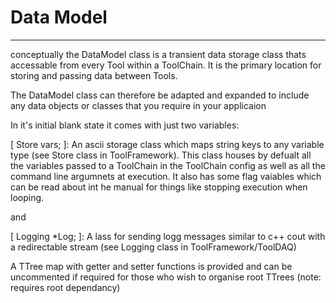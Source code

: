 # Data Model
*************************

conceptually the DataModel class is a transient data storage class thats accessable from every Tool within a ToolChain. It is the primary location for storing and passing data between Tools.

The DataModel class can therefore be adapted and expanded to include any data objects or classes that you require in your applicaion

In it's initial blank state it comes with just two variables:

 [ Store vars; ]: An ascii storage class which maps string keys to any variable type (see Store class in ToolFramework). This class houses by defualt all the variables passed to a ToolChain in the ToolChain config as well as all the command line argumnets at execution. It also has some flag vaiables which can be read about int he manual for things like stopping execution when looping.
 
 and
 
 [ Logging *Log; ]: A lass for sending logg messages similar to c++ cout with a redirectable stream (see Logging class in ToolFramework/ToolDAQ)



A TTree map with getter and setter functions is provided and can be uncommented if required for those who wish to organise root TTrees (note: requires root dependancy)

 
